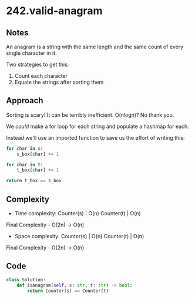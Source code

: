 # 242.valid-anagram

## Notes

An anagram is a string  with the same length and the same count of every single
character in it.

Two strategies to get this:

1. Count each character
2. Equate the strings after sorting them

## Approach

Sorting is scary! It can be terribly inefficient.
O(nlogn)? No thank you.

We *could* make a for loop for each string and populate a hashmap for each.

Instead we'll use an imported function to save us the effort of writing this:

```py
for char in s:
    s_box[char] += 1

for char in t:
    t_box[char] += 1

return t_box == s_box

```

## Complexity
- Time complexity:
    Counter(s) | O(n)
    Counter(t) | O(n)

Final Complexity - O(2n)
-> O(n)

- Space complexity:
    Counter(s) | O(n)
    Counter(t) | O(n)

Final Complexity - O(2n)
-> O(n)

   

## Code
```python
class Solution:
    def isAnagram(self, s: str, t: str) -> bool:
        return Counter(s) == Counter(t) 
```
